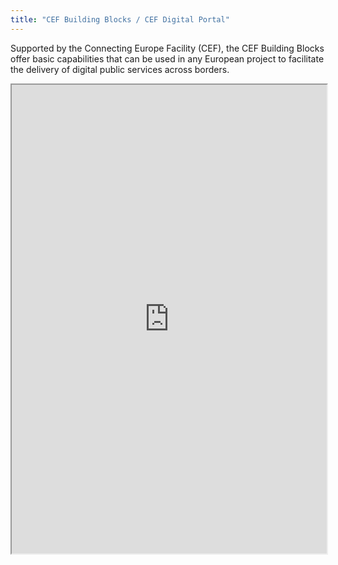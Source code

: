 ```yaml
---
title: "CEF Building Blocks / CEF Digital Portal"
---
```


Supported by the Connecting Europe Facility (CEF), the CEF Building Blocks offer basic capabilities that can be used in any European project to facilitate the delivery of digital public services across borders.

<iframe height="750" width="100%" src="https://ewelton.github.io/ktest/wiki.html#CEF%20Building%20Blocks%20/%20CEF%20Digital%20Portal"></iframe>
